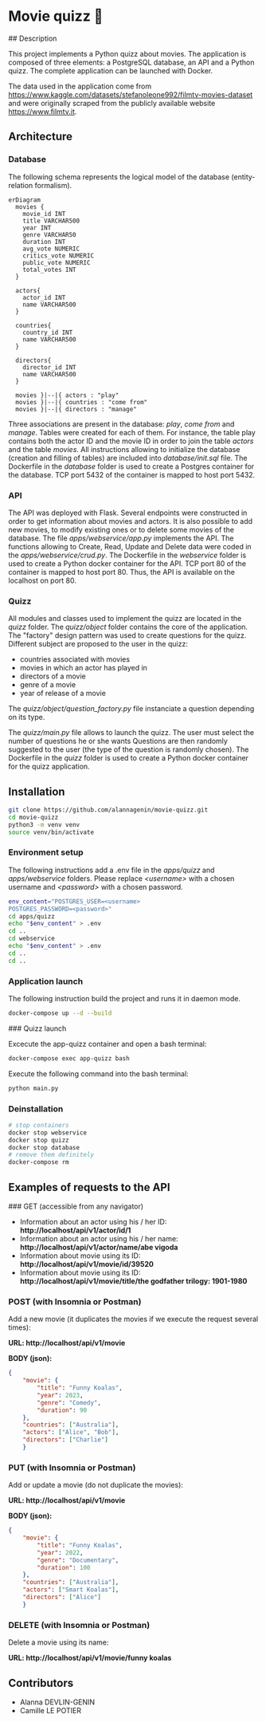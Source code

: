 # Movie quizz :movie_camera:

## Description

This project implements a Python quizz about movies. The application is composed of three elements: a PostgreSQL database, an API and a Python quizz. The complete application can be launched with Docker.

The data used in the application come from https://www.kaggle.com/datasets/stefanoleone992/filmtv-movies-dataset and were originally scraped from the publicly available website https://www.filmtv.it.

## Architecture

### Database

The following schema represents the logical model of the database (entity-relation formalism).
```mermaid
erDiagram
  movies {
    movie_id INT 
    title VARCHAR500
    year INT
    genre VARCHAR50
    duration INT
    avg_vote NUMERIC
    critics_vote NUMERIC
    public_vote NUMERIC
    total_votes INT
  }

  actors{
    actor_id INT
    name VARCHAR500
  }
  
  countries{
    country_id INT
    name VARCHAR500
  }

  directors{
    director_id INT
    name VARCHAR500
  }

  movies }|--|{ actors : "play"
  movies }|--|{ countries : "come from"
  movies }|--|{ directors : "manage"
```
Three associations are present in the database: *play*, *come from* and *manage*. Tables were created for each of them. For instance, the table play contains both the actor ID and the movie ID in order to join the table *actors* and the table *movies*. All instructions allowing to initialize the database (creation and filling of tables) are included into *database/init.sql* file. The Dockerfile in the *database* folder is used to create a Postgres container for the database. TCP port 5432 of the container is mapped to host port 5432.

### API
The API was deployed with Flask. Several endpoints were constructed in order to get information about movies and actors. It is also possible to add new movies, to modify existing ones or to delete some movies of the database. The file *apps/webservice/app.py* implements the API. The functions allowing to Create, Read, Update and Delete data were coded in the *apps/webservice/crud.py*. The Dockerfile in the *webservice* folder is used to create a Python docker container for the API. TCP port 80 of the container is mapped to host port 80. Thus, the API is available on the localhost on port 80.

### Quizz
All modules and classes used to implement the quizz are located in the *quizz* folder. The *quizz/object* folder contains the core of the application. The "factory" design pattern was used to create questions for the quizz. Different subject are proposed to the user in the quizz:
- countries associated with movies
- movies in which an actor has played in
- directors of a movie
- genre of a movie
- year of release of a movie

The *quizz/object/question_factory.py* file instanciate a question depending on its type.

The *quizz/main.py* file allows to launch the quizz. The user must select the number of questions he or she wants Questions are then randomly suggested to the user (the type of the question is randomly chosen).
The Dockerfile in the *quizz* folder is used to create a Python docker container for the quizz application.

## Installation

```bash
git clone https://github.com/alannagenin/movie-quizz.git
cd movie-quizz
python3 -m venv venv
source venv/bin/activate
```
### Environment setup
The following instructions add a .env file in the *apps/quizz* and *apps/webservice* folders. Please replace *\<username\>* with a chosen username and *\<password\>* with a chosen password.

```bash
env_content="POSTGRES_USER=<username>
POSTGRES_PASSWORD=<password>"
cd apps/quizz
echo "$env_content" > .env
cd ..
cd webservice
echo "$env_content" > .env
cd ..
cd ..
```

### Application launch

The following instruction build the project and runs it in daemon mode.

```bash
docker-compose up --d --build
```

### Quizz launch

Excecute the app-quizz container and open a bash terminal:
```bash
docker-compose exec app-quizz bash
```

Execute the following command into the bash terminal:

```bash
python main.py
```

### Deinstallation

```bash
# stop containers
docker stop webservice
docker stop quizz
docker stop database
# remove them definitely
docker-compose rm
```

## Examples of requests to the API

### GET (accessible from any navigator)

- Information about an actor using his / her ID: **http://localhost/api/v1/actor/id/1**
- Information about an actor using his / her name: **http://localhost/api/v1/actor/name/abe vigoda**
- Information about movie using its ID: **http://localhost/api/v1/movie/id/39520**
- Information about movie using its ID: **http://localhost/api/v1/movie/title/the godfather trilogy: 1901-1980**

### POST (with Insomnia or Postman)

Add a new movie (it duplicates the movies if we execute the request several times):

**URL: http://localhost/api/v1/movie**

**BODY (json):**
```json
{
	"movie": {
		"title": "Funny Koalas",
		"year": 2023,
		"genre": "Comedy",
		"duration": 90
	},
	"countries": ["Australia"],
	"actors": ["Alice", "Bob"],
	"directors": ["Charlie"]
    }
```

### PUT (with Insomnia or Postman)

Add or update a movie (do not duplicate the movies):

**URL: http://localhost/api/v1/movie**

**BODY (json):**
```json
{
	"movie": {
		"title": "Funny Koalas",
		"year": 2022,
		"genre": "Documentary",
		"duration": 100
	},
	"countries": ["Australia"],
	"actors": ["Smart Koalas"],
	"directors": ["Alice"]
    }
```

### DELETE (with Insomnia or Postman)

Delete a movie using its name:

**URL: http://localhost/api/v1/movie/funny koalas**

## Contributors

* Alanna DEVLIN-GENIN
* Camille LE POTIER